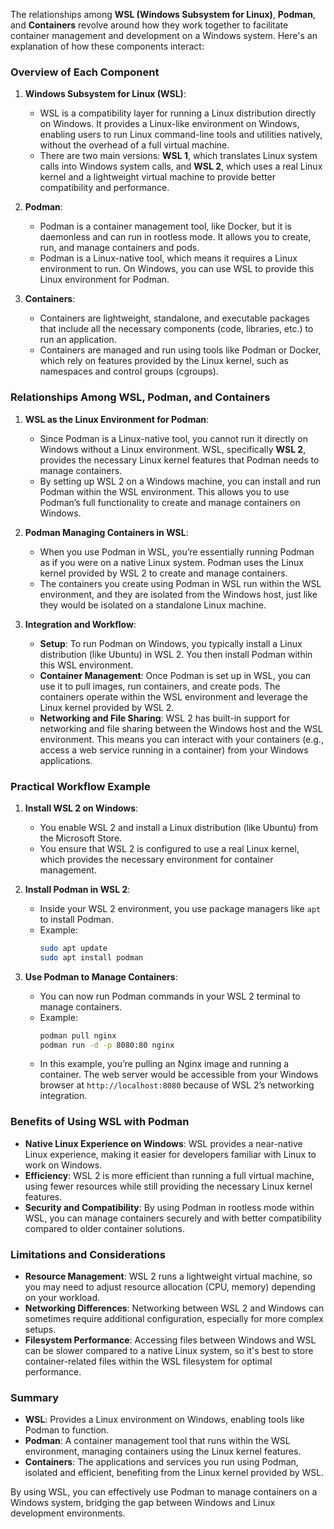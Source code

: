 The relationships among **WSL (Windows Subsystem for Linux)**, **Podman**, and **Containers** revolve around how they work together to facilitate container management and development on a Windows system. Here's an explanation of how these components interact:

### Overview of Each Component

1. **Windows Subsystem for Linux (WSL)**:
   - WSL is a compatibility layer for running a Linux distribution directly on Windows. It provides a Linux-like environment on Windows, enabling users to run Linux command-line tools and utilities natively, without the overhead of a full virtual machine.
   - There are two main versions: **WSL 1**, which translates Linux system calls into Windows system calls, and **WSL 2**, which uses a real Linux kernel and a lightweight virtual machine to provide better compatibility and performance.

2. **Podman**:
   - Podman is a container management tool, like Docker, but it is daemonless and can run in rootless mode. It allows you to create, run, and manage containers and pods.
   - Podman is a Linux-native tool, which means it requires a Linux environment to run. On Windows, you can use WSL to provide this Linux environment for Podman.

3. **Containers**:
   - Containers are lightweight, standalone, and executable packages that include all the necessary components (code, libraries, etc.) to run an application.
   - Containers are managed and run using tools like Podman or Docker, which rely on features provided by the Linux kernel, such as namespaces and control groups (cgroups).

### Relationships Among WSL, Podman, and Containers

1. **WSL as the Linux Environment for Podman**:
   - Since Podman is a Linux-native tool, you cannot run it directly on Windows without a Linux environment. WSL, specifically **WSL 2**, provides the necessary Linux kernel features that Podman needs to manage containers.
   - By setting up WSL 2 on a Windows machine, you can install and run Podman within the WSL environment. This allows you to use Podman’s full functionality to create and manage containers on Windows.

2. **Podman Managing Containers in WSL**:
   - When you use Podman in WSL, you’re essentially running Podman as if you were on a native Linux system. Podman uses the Linux kernel provided by WSL 2 to create and manage containers.
   - The containers you create using Podman in WSL run within the WSL environment, and they are isolated from the Windows host, just like they would be isolated on a standalone Linux machine.

3. **Integration and Workflow**:
   - **Setup**: To run Podman on Windows, you typically install a Linux distribution (like Ubuntu) in WSL 2. You then install Podman within this WSL environment.
   - **Container Management**: Once Podman is set up in WSL, you can use it to pull images, run containers, and create pods. The containers operate within the WSL environment and leverage the Linux kernel provided by WSL 2.
   - **Networking and File Sharing**: WSL 2 has built-in support for networking and file sharing between the Windows host and the WSL environment. This means you can interact with your containers (e.g., access a web service running in a container) from your Windows applications.

### Practical Workflow Example

1. **Install WSL 2 on Windows**:
   - You enable WSL 2 and install a Linux distribution (like Ubuntu) from the Microsoft Store.
   - You ensure that WSL 2 is configured to use a real Linux kernel, which provides the necessary environment for container management.

2. **Install Podman in WSL 2**:
   - Inside your WSL 2 environment, you use package managers like `apt` to install Podman.
   - Example:
     ```bash
     sudo apt update
     sudo apt install podman
     ```

3. **Use Podman to Manage Containers**:
   - You can now run Podman commands in your WSL 2 terminal to manage containers.
   - Example:
     ```bash
     podman pull nginx
     podman run -d -p 8080:80 nginx
     ```
   - In this example, you’re pulling an Nginx image and running a container. The web server would be accessible from your Windows browser at `http://localhost:8080` because of WSL 2’s networking integration.

### Benefits of Using WSL with Podman
- **Native Linux Experience on Windows**: WSL provides a near-native Linux experience, making it easier for developers familiar with Linux to work on Windows.
- **Efficiency**: WSL 2 is more efficient than running a full virtual machine, using fewer resources while still providing the necessary Linux kernel features.
- **Security and Compatibility**: By using Podman in rootless mode within WSL, you can manage containers securely and with better compatibility compared to older container solutions.

### Limitations and Considerations
- **Resource Management**: WSL 2 runs a lightweight virtual machine, so you may need to adjust resource allocation (CPU, memory) depending on your workload.
- **Networking Differences**: Networking between WSL 2 and Windows can sometimes require additional configuration, especially for more complex setups.
- **Filesystem Performance**: Accessing files between Windows and WSL can be slower compared to a native Linux system, so it's best to store container-related files within the WSL filesystem for optimal performance.

### Summary
- **WSL**: Provides a Linux environment on Windows, enabling tools like Podman to function.
- **Podman**: A container management tool that runs within the WSL environment, managing containers using the Linux kernel features.
- **Containers**: The applications and services you run using Podman, isolated and efficient, benefiting from the Linux kernel provided by WSL.

By using WSL, you can effectively use Podman to manage containers on a Windows system, bridging the gap between Windows and Linux development environments.
